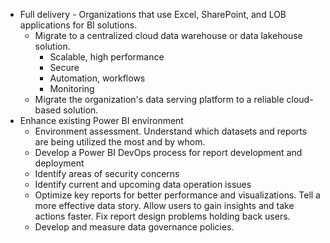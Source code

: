 - Full delivery - Organizations that use Excel, SharePoint, and LOB applications for BI solutions.
  - Migrate to a centralized cloud data warehouse or data lakehouse solution.
    - Scalable, high performance
    - Secure
    - Automation, workflows
    - Monitoring
  - Migrate the organization's data serving platform to a reliable cloud-based solution.
- Enhance existing Power BI environment
  - Environment assessment. Understand which datasets and reports are being utilized the most and by whom.
  - Develop a Power BI DevOps process for report development and deployment
  - Identify areas of security concerns
  - Identify current and upcoming data operation issues
  - Optimize key reports for better performance and visualizations. Tell a more effective data story. Allow users to gain insights and take actions faster. Fix report design problems holding back users.
  - Develop and measure data governance policies.